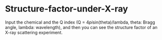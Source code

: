 # Structure-factor-under-X-ray
Input the chemical and the Q index (Q = 4*pi*sin(theta)/lambda, theta: Bragg angle, lambda: wavelength), and then you can see the structure factor of an X-ray scattering experiment.
